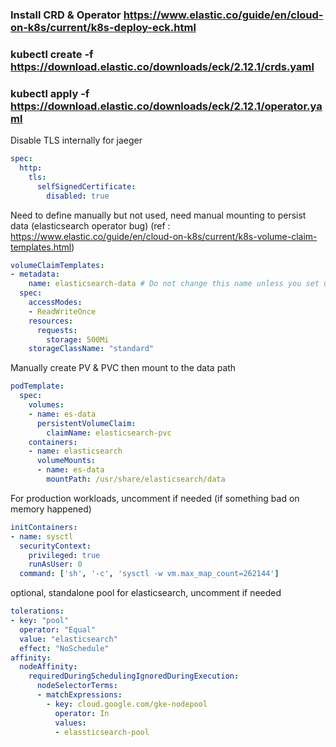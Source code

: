 ### Install CRD & Operator https://www.elastic.co/guide/en/cloud-on-k8s/current/k8s-deploy-eck.html
### kubectl create -f https://download.elastic.co/downloads/eck/2.12.1/crds.yaml
### kubectl apply -f https://download.elastic.co/downloads/eck/2.12.1/operator.yaml

Disable TLS internally for jaeger

```yaml
spec:
  http:
    tls:
      selfSignedCertificate:
        disabled: true
```

Need to define manually but not used, need manual mounting to persist data (elasticsearch operator bug)
(ref : https://www.elastic.co/guide/en/cloud-on-k8s/current/k8s-volume-claim-templates.html)
```yaml
volumeClaimTemplates:
- metadata:
    name: elasticsearch-data # Do not change this name unless you set up a volume mount for the data path.
  spec:
    accessModes:
    - ReadWriteOnce
    resources:
      requests:
        storage: 500Mi
    storageClassName: "standard"
```

Manually create PV & PVC then mount to the data path

```yaml
podTemplate:
  spec:
    volumes:
    - name: es-data
      persistentVolumeClaim:
        claimName: elasticsearch-pvc
    containers:
    - name: elasticsearch
      volumeMounts:
      - name: es-data
        mountPath: /usr/share/elasticsearch/data
```

For production workloads, uncomment if needed (if something bad on memory happened)
```yaml
initContainers:
- name: sysctl
  securityContext:
    privileged: true
    runAsUser: 0
  command: ['sh', '-c', 'sysctl -w vm.max_map_count=262144']
```

optional, standalone pool for elasticsearch, uncomment if needed

```yaml
tolerations:
- key: "pool"
  operator: "Equal"
  value: "elasticsearch"
  effect: "NoSchedule"
affinity:
  nodeAffinity:
    requiredDuringSchedulingIgnoredDuringExecution:
      nodeSelectorTerms:
      - matchExpressions:
        - key: cloud.google.com/gke-nodepool
          operator: In
          values:
          - elassticsearch-pool
```